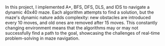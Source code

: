In this project, I implemented A*, BFS, DFS, DLS, and IDS to navigate a dynamic 40x40 maze. 
Each algorithm attempts to find a solution, but the maze's dynamic nature adds complexity: new obstacles are introduced every 10 moves, and old ones are removed after 15 moves. 
This constantly changing environment means that the algorithms may or may not successfully find a path to the goal, showcasing the challenges of real-time problem-solving in maze navigation.

